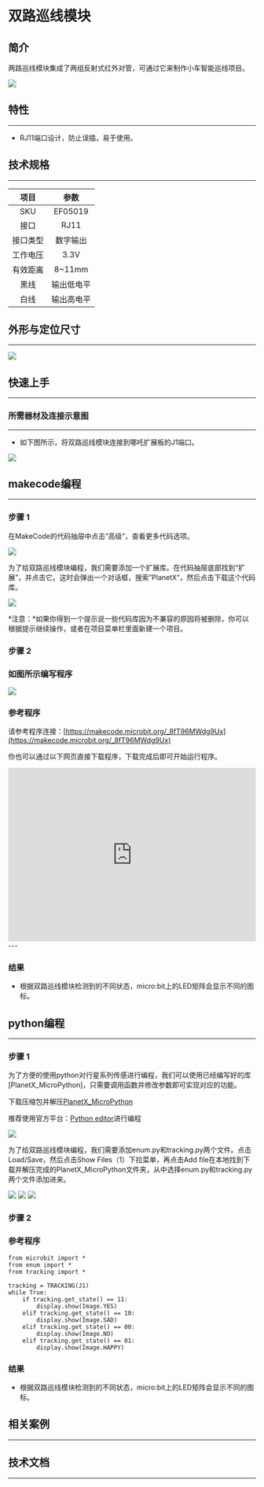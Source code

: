 # 双路巡线模块

## 简介
两路巡线模块集成了两组反射式红外对管，可通过它来制作小车智能巡线项目。

![](./images/05019_01.png)

## 特性
---
- RJ11端口设计，防止误插，易于使用。
## 技术规格
---

项目 | 参数 
:-: | :-: 
SKU|EF05019
接口|RJ11
接口类型|数字输出
工作电压|3.3V
有效距离|8~11mm
黑线|输出低电平
白线|输出高电平





## 外形与定位尺寸
---


![](./images/05019_02.png)


## 快速上手
---

### 所需器材及连接示意图
---

- 如下图所示，将双路巡线模块连接到哪吒扩展板的J1端口。


![](./images/05019_03.png)

## makecode编程
---

### 步骤 1
在MakeCode的代码抽屉中点击“高级”，查看更多代码选项。

![](./images/05001_04.png)

为了给双路巡线模块编程，我们需要添加一个扩展库。在代码抽屉底部找到“扩展”，并点击它。这时会弹出一个对话框，搜索”PlanetX“，然后点击下载这个代码库。

![](./images/05001_05.png)

*注意：*如果你得到一个提示说一些代码库因为不兼容的原因将被删除，你可以根据提示继续操作，或者在项目菜单栏里面新建一个项目。
### 步骤 2
### 如图所示编写程序

![](./images/05019_06.png)


### 参考程序
请参考程序连接：[https://makecode.microbit.org/_8fT96MWdg9Ux](https://makecode.microbit.org/_8fT96MWdg9Ux)

你也可以通过以下网页直接下载程序，下载完成后即可开始运行程序。

<div style="position:relative;height:0;padding-bottom:70%;overflow:hidden;"><iframe style="position:absolute;top:0;left:0;width:100%;height:100%;" src="https://makecode.microbit.org/#pub:_8fT96MWdg9Ux" frameborder="0" sandbox="allow-popups allow-forms allow-scripts allow-same-origin"></iframe></div>  
---

### 结果
- 根据双路巡线模块检测到的不同状态，micro:bit上的LED矩阵会显示不同的图标。

## python编程
---


### 步骤 1
为了方便的使用python对行星系列传感进行编程，我们可以使用已经编写好的库[PlanetX_MicroPython]，只需要调用函数并修改参数即可实现对应的功能。

下载压缩包并解压[PlanetX_MicroPython](https://github.com/lionyhw/PlanetX_MicroPython/archive/master.zip)

推荐使用官方平台：[Python editor](https://python.microbit.org/v/2.0)进行编程

![](./images/05001_07.png)

为了给双路巡线模块编程，我们需要添加enum.py和tracking.py两个文件。点击Load/Save，然后点击Show Files（1）下拉菜单，再点击Add file在本地找到下载并解压完成的PlanetX_MicroPython文件夹，从中选择enum.py和tracking.py两个文件添加进来。

![](./images/05001_08.png)
![](./images/05001_09.png)
![](./images/05019_10.png)

### 步骤 2
### 参考程序
```
from microbit import *
from enum import *
from tracking import *

tracking = TRACKING(J1)
while True:
    if tracking.get_state() == 11:
        display.show(Image.YES)
    elif tracking.get_state() == 10:
        display.show(Image.SAD)
    elif tracking.get_state() == 00:
        display.show(Image.NO)
    elif tracking.get_state() == 01:
        display.show(Image.HAPPY)
```


### 结果
- 根据双路巡线模块检测到的不同状态，micro:bit上的LED矩阵会显示不同的图标。
## 相关案例
---

## 技术文档
---
